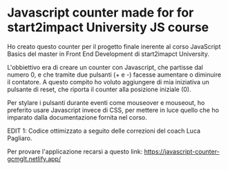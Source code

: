 # Javascript counter made for for start2impact University JS course

Ho creato questo counter per il progetto finale inerente al corso JavaScript Basics del master in Front End Development di start2imapct University.

L'obbiettivo era di creare un counter con Javascript, che partisse dal numero 0, e che tramite due pulsanti (+ e -) facesse aumentare o diminuire il contatore.
A questo compito ho voluto aggiungere di mia iniziativa un pulsante di reset, che riporta il counter alla posizione iniziale (0).

Per stylare i pulsanti durante eventi come mouseover e mouseout, ho preferito usare Javascript invece di CSS, per mettere in luce quello che ho imparato dalla documentazione fornita nel corso.

EDIT 1: Codice ottimizzato a seguito delle correzioni del coach Luca Pagliaro.

Per provare l'applicazione recarsi a questo link: https://javascript-counter-gcmglt.netlify.app/

